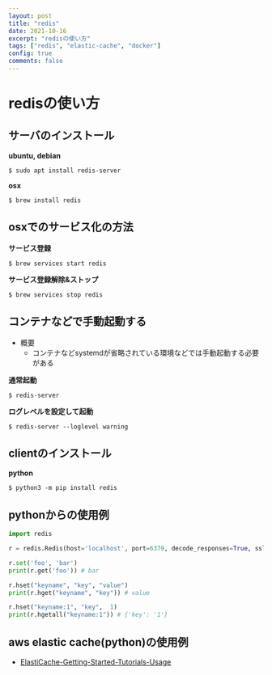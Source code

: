 ```yaml
---
layout: post
title: "redis"
date: 2021-10-16
excerpt: "redisの使い方"
tags: ["redis", "elastic-cache", "docker"]
config: true
comments: false
---
```


# redisの使い方

## サーバのインストール

**ubuntu, debian**  
```console
$ sudo apt install redis-server
```

**osx**  
```console
$ brew install redis
```

## osxでのサービス化の方法

**サービス登録**
```console
$ brew services start redis
```
**サービス登録解除&ストップ**
```console
$ brew services stop redis
```

## コンテナなどで手動起動する
 - 概要
   - コンテナなどsystemdが省略されている環境などでは手動起動する必要がある

**通常起動**  
```console
$ redis-server
```

**ログレベルを設定して起動**  
```console
$ redis-server --loglevel warning
```

## clientのインストール

**python**
```console
$ python3 -m pip install redis
```

## pythonからの使用例

```python
import redis

r = redis.Redis(host='localhost', port=6379, decode_responses=True, ssl=False,  username=None, password=None)

r.set('foo', 'bar')
print(r.get('foo')) # bar

r.hset("keyname", "key", "value")
print(r.hget("keyname", "key")) # value

r.hset("keyname:1", "key",  1)
print(r.hgetall("keyname:1")) # {'key': '1'}
```

## aws elastic cache(python)の使用例
 - [ElastiCache-Getting-Started-Tutorials-Usage](https://docs.aws.amazon.com/AmazonElastiCache/latest/red-ug/ElastiCache-Getting-Started-Tutorials-Usage.html)
